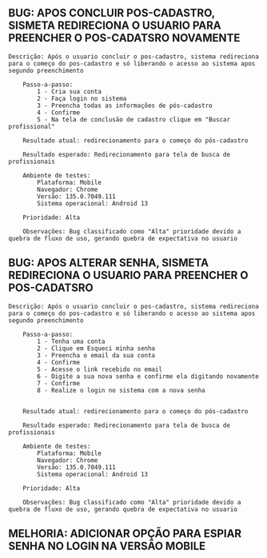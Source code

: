 ## BUG: APOS CONCLUIR POS-CADASTRO, SISMETA REDIRECIONA O USUARIO PARA PREENCHER O POS-CADATSRO NOVAMENTE

    Descrição: Após o usuario concluir o pos-cadastro, sistema redireciona para o começo do pos-cadastro e só liberando o acesso ao sistema apos segundo preenchimento
    
        Passo-a-passo:
            1 - Cria sua conta
            2 - Faça login no sistema
            3 - Preencha todas as informações de pós-cadastro
            4 - Confirme
            5 - Na tela de conclusão de cadastro clique em "Buscar profissional"

        Resultado atual: redirecionamento para o começo do pós-cadastro

        Resultado esperado: Redirecionamento para tela de busca de profissionais
        
        Ambiente de testes:
            Plataforma: Mobile
            Navegador: Chrome
            Versão: 135.0.7049.111
            Sistema operacional: Android 13
        
        Prioridade: Alta

        Observações: Bug classificado como "Alta" prioridade devido a quebra de fluxo de uso, gerando quebra de expectativa no usuario

## BUG: APOS ALTERAR SENHA, SISMETA REDIRECIONA O USUARIO PARA PREENCHER O POS-CADATSRO

    Descrição: Após o usuario concluir o pos-cadastro, sistema redireciona para o começo do pos-cadastro e só liberando o acesso ao sistema apos segundo preenchimento
    
        Passo-a-passo:
            1 - Tenha uma conta
            2 - Clique em Esqueci minha senha
            3 - Preencha o email da sua conta
            4 - Confirme
            5 - Acesse o link recebido no email
            6 - Digite a sua nova senha e confirme ela digitando novamente
            7 - Confirme 
            8 - Realize o login no sistema com a nova senha


        Resultado atual: redirecionamento para o começo do pós-cadastro

        Resultado esperado: Redirecionamento para tela de busca de profissionais
        
        Ambiente de testes:
            Plataforma: Mobile
            Navegador: Chrome
            Versão: 135.0.7049.111
            Sistema operacional: Android 13
        
        Prioridade: Alta

        Observações: Bug classificado como "Alta" prioridade devido a quebra de fluxo de uso, gerando quebra de expectativa no usuario

    
## MELHORIA: ADICIONAR OPÇÃO PARA ESPIAR SENHA NO LOGIN NA VERSÃO MOBILE
